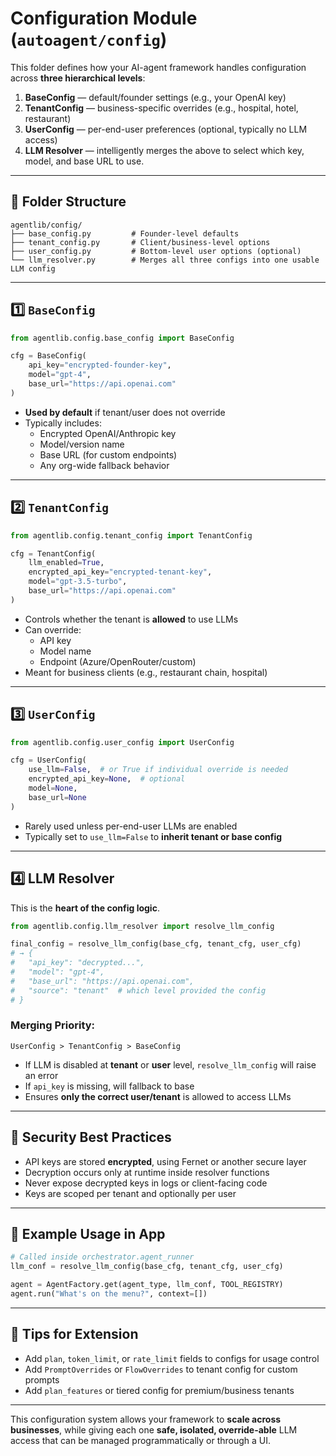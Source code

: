 # Configuration Module (`autoagent/config`)

This folder defines how your AI-agent framework handles configuration across **three hierarchical levels**:

1. **BaseConfig** — default/founder settings (e.g., your OpenAI key)  
2. **TenantConfig** — business-specific overrides (e.g., hospital, hotel, restaurant)  
3. **UserConfig** — per-end-user preferences (optional, typically no LLM access)  
4. **LLM Resolver** — intelligently merges the above to select which key, model, and base URL to use.

---

## 📂 Folder Structure

```
agentlib/config/
├── base_config.py         # Founder-level defaults
├── tenant_config.py       # Client/business-level options
├── user_config.py         # Bottom-level user options (optional)
└── llm_resolver.py        # Merges all three configs into one usable LLM config
```

---

## 1️⃣ `BaseConfig`

```python
from agentlib.config.base_config import BaseConfig

cfg = BaseConfig(
    api_key="encrypted-founder-key",
    model="gpt-4",
    base_url="https://api.openai.com"
)
```

- **Used by default** if tenant/user does not override  
- Typically includes:
  - Encrypted OpenAI/Anthropic key
  - Model/version name
  - Base URL (for custom endpoints)
  - Any org-wide fallback behavior

---

## 2️⃣ `TenantConfig`

```python
from agentlib.config.tenant_config import TenantConfig

cfg = TenantConfig(
    llm_enabled=True,
    encrypted_api_key="encrypted-tenant-key",
    model="gpt-3.5-turbo",
    base_url="https://api.openai.com"
)
```

- Controls whether the tenant is **allowed** to use LLMs  
- Can override:
  - API key
  - Model name
  - Endpoint (Azure/OpenRouter/custom)  
- Meant for business clients (e.g., restaurant chain, hospital)

---

## 3️⃣ `UserConfig`

```python
from agentlib.config.user_config import UserConfig

cfg = UserConfig(
    use_llm=False,  # or True if individual override is needed
    encrypted_api_key=None,  # optional
    model=None,
    base_url=None
)
```

- Rarely used unless per-end-user LLMs are enabled  
- Typically set to `use_llm=False` to **inherit tenant or base config**

---

## 4️⃣ LLM Resolver

This is the **heart of the config logic**.

```python
from agentlib.config.llm_resolver import resolve_llm_config

final_config = resolve_llm_config(base_cfg, tenant_cfg, user_cfg)
# → {
#   "api_key": "decrypted...",
#   "model": "gpt-4",
#   "base_url": "https://api.openai.com",
#   "source": "tenant"  # which level provided the config
# }
```

### Merging Priority:

```text
UserConfig > TenantConfig > BaseConfig
```

- If LLM is disabled at **tenant** or **user** level, `resolve_llm_config` will raise an error  
- If `api_key` is missing, will fallback to base  
- Ensures **only the correct user/tenant** is allowed to access LLMs

---

## 🔐 Security Best Practices

- API keys are stored **encrypted**, using Fernet or another secure layer  
- Decryption occurs only at runtime inside resolver functions  
- Never expose decrypted keys in logs or client-facing code  
- Keys are scoped per tenant and optionally per user  

---

## 🧠 Example Usage in App

```python
# Called inside orchestrator.agent_runner
llm_conf = resolve_llm_config(base_cfg, tenant_cfg, user_cfg)

agent = AgentFactory.get(agent_type, llm_conf, TOOL_REGISTRY)
agent.run("What's on the menu?", context=[])
```

---

## 🔧 Tips for Extension

- Add `plan`, `token_limit`, or `rate_limit` fields to configs for usage control  
- Add `PromptOverrides` or `FlowOverrides` to tenant config for custom prompts  
- Add `plan_features` or tiered config for premium/business tenants  

---

This configuration system allows your framework to **scale across businesses**, while giving each one **safe, isolated, override-able** LLM access that can be managed programmatically or through a UI.
```